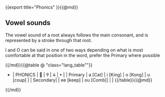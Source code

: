 {{export
	title="Phonics"
}}{{@md}}

Vowel sounds
------------

The vowel sound of a root always follows the main consonant, and is represented by a stroke through that root.

I and O can be said in one of two ways depending on what is most comfortable at that position in the word, prefer the Primary where possible

{{/md}}{{@table @ "class=\"lang_table\""}}
* | PHONICS |   		|  		|  		|  		|
| Primary | a [Cat] | i [King] | o [Kong] | u [coup] |
| Secondary|	| ee [keep]  | ou [Comb]| | |
{{/table}}{{@md}}



{{/md}}
